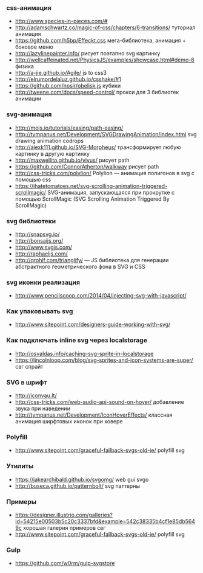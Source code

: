 ### css-анимация
+ http://www.species-in-pieces.com/#
+ http://adamschwartz.co/magic-of-css/chapters/6-transitions/ туториал анимация
+ https://github.com/h5bp/Effeckt.css мега-библиотека, анимация + боковое меню
+ http://lazylinepainter.info/ рисует поэтапно svg картинку
+ http://wellcaffeinated.net/PhysicsJS/examples/showcase.html#demo-8 физика
+ http://a-jie.github.io/Agile/ js to css3
+ http://elrumordelaluz.github.io/csshake/#1
+ https://github.com/nosir/obelisk.js кубики
+ http://tweene.com/docs/speed-control/ прокси для 3 библиотек анимации

### svg-анимация
+ http://mojs.io/tutorials/easing/path-easing/
+ http://tympanus.net/Development/SVGDrawingAnimation/index.html svg drawing animation codrops
+ http://alexk111.github.io/SVG-Morpheus/ трансформирует любую картинку в другую картинку
+ http://maxwellito.github.io/vivus/ рисует path
+ https://github.com/ConnorAtherton/walkway рисует path
+ http://css-tricks.com/polylion/ Polylion — анимация полигонов в svg с помощью css
+ https://ihatetomatoes.net/svg-scrolling-animation-triggered-scrollmagic/ SVG-анимация, запускающаяся при прокрутке с помощью ScrollMagic (SVG Scrolling Animation Triggered By ScrollMagic)

### svg библиотеки
+ http://snapsvg.io/
+ http://bonsaijs.org/
+ http://www.svgjs.com/
+ http://raphaeljs.com/
+ http://qrohlf.com/trianglify/ — JS библиотека для генерации абстрактного геометрического фона в SVG и CSS

### svg иконки реализация
+ http://www.pencilscoop.com/2014/04/injecting-svg-with-javascript/

### Как упаковывать svg
+ http://www.sitepoint.com/designers-guide-working-with-svg/

### Как подключать inline svg через localstorage
+ http://osvaldas.info/caching-svg-sprite-in-localstorage
+ https://lincolnloop.com/blog/svg-sprites-and-icon-systems-are-super/ свг спрайт

### SVG в шрифт
+ http://iconvau.lt/
+ http://css-tricks.com/web-audio-api-sound-on-hover/ добавление звука при наведении
+ http://tympanus.net/Development/IconHoverEffects/ классная анимация ширфтовых иконок при ховере

### Polyfill
+ http://www.sitepoint.com/graceful-fallback-svgs-old-ie/ polyfill svg

### Утилиты
+ https://jakearchibald.github.io/svgomg/ web gui svgo
+ http://buseca.github.io/patternbolt/ svg паттерны

### Примеры
+ https://designer.illustrio.com/galleries?id=54215e00503b5c20c3337bfd&example=542c38335b4cf1e85db5649c хорошая галерия примеров свг
+ http://www.sitepoint.com/graceful-fallback-svgs-old-ie/ polyfill svg

### Gulp
+ https://github.com/w0rm/gulp-svgstore
